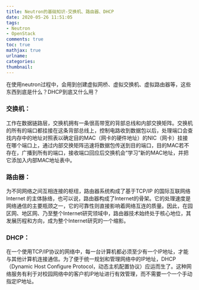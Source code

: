 ```yaml
---
title: Neutron的基础知识-交换机、路由器、DHCP
date: 2020-05-26 11:51:05
tags: 
- Neutron 
- OpenStack
comments: true
toc: true
mathjax: true
urlname:
categories:
thumbnail:
---
```


在使用neutron过程中，会用到创建虚拟网桥、虚拟交换机、虚拟路由器等，这些东西到底是什么？DHCP到底又什么用？

### 交换机：

工作在数据链路层，交换机拥有一条很高带宽的背部总线和内部交换矩阵。交换机的所有的端口都挂接在这条背部总线上，控制电路收到数据包以后，处理端口会查找内存中的地址对照表以确定目的MAC（网卡的硬件地址）的NIC（网卡）挂接在哪个端口上，通过内部交换矩阵迅速将数据包传送到目的端口，目的MAC若不存在，广播到所有的端口，接收端口回应后交换机会“学习”新的MAC地址，并把它添加入内部MAC地址表中。

### 路由器：

为不同网络之间互相连接的枢纽，路由器系统构成了基于TCP/IP 的国际互联网络Internet 的主体脉络，也可以说，路由器构成了Internet的骨架。它的处理速度是网络通信的主要瓶颈之一，它的可靠性则直接影响着网络互连的质量。因此，在园区网、地区网、乃至整个Internet研究领域中，路由器技术始终处于核心地位，其发展历程和方向，成为整个Internet研究的一个缩影。

### DHCP：

在一个使用TCP/IP协议的网络中，每一台计算机都必须至少有一个IP地址，才能与其他计算机连接通信。为了便于统一规划和管理网络中的IP地址，DHCP（Dynamic Host Configure Protocol，动态主机配置协议）应运而生了。这种网络服务有利于对校园网络中的客户机IP地址进行有效管理，而不需要一个一个手动指定IP地址。



